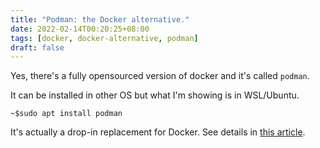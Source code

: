 ```yaml
---
title: "Podman: the Docker alternative."
date: 2022-02-14T00:20:25+08:00
tags: [docker, docker-alternative, podman]
draft: false
---
```


Yes, there's a fully opensourced version of docker and it's called `podman`.

It can be installed in other OS but what I'm showing is in WSL/Ubuntu.
```
~$sudo apt install podman
```

It's actually a drop-in replacement for Docker. See details in [this article](https://www.how2shout.com/linux/how-to-install-podman-on-ubuntu-20-04-wsl2/).

